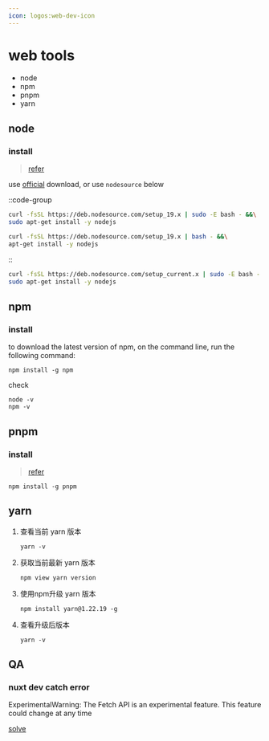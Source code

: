 ```yaml
---
icon: logos:web-dev-icon
---
```


# web tools

- node
- npm
- pnpm
- yarn

## node

### install

> [refer][node install]

use [official][node download] download, or use `nodesource` below

::code-group

```bash [Ubuntu]
curl -fsSL https://deb.nodesource.com/setup_19.x | sudo -E bash - &&\
sudo apt-get install -y nodejs
```

```bash [Debian, as root]
curl -fsSL https://deb.nodesource.com/setup_19.x | bash - &&\
apt-get install -y nodejs
```

::

```bash [Current]
curl -fsSL https://deb.nodesource.com/setup_current.x | sudo -E bash - &&\
sudo apt-get install -y nodejs
```

## npm

### install

to download the latest version of npm, on the command line, run the following command:

```shell
npm install -g npm
```

check

```shell
node -v
npm -v
```

## pnpm

### install

> [refer][pnpm install]

```shell
npm install -g pnpm
```

## yarn

1. 查看当前 yarn 版本

   ```shell
   yarn -v
   ```

2. 获取当前最新 yarn 版本

    ```shell
    npm view yarn version
    ```

3. 使用npm升级 yarn 版本

    ```shell
    npm install yarn@1.22.19 -g
    ```

4. 查看升级后版本

    ```shell
    yarn -v
    ```

## QA

### nuxt dev catch error

ExperimentalWarning: The Fetch API is an experimental feature. This feature could change at any time

[solve][nuxt explain]

[node install]: https://github.com/nodesource/distributions
[node download]: https://nodejs.org/en/download/
[pnpm install]: https://pnpm.io/installation
[nuxt explain]: https://github.com/nuxt/framework/issues/9524#issuecomment-1337698628
